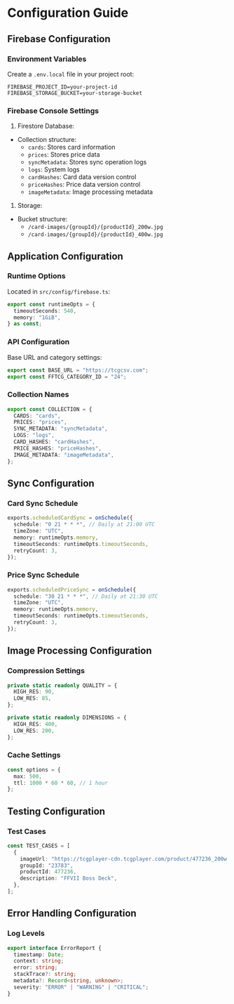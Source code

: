 # Configuration Guide

## Firebase Configuration

### Environment Variables

Create a `.env.local` file in your project root:

```env
FIREBASE_PROJECT_ID=your-project-id
FIREBASE_STORAGE_BUCKET=your-storage-bucket
```

### Firebase Console Settings

1. Firestore Database:

- Collection structure:
  - `cards`: Stores card information
  - `prices`: Stores price data
  - `syncMetadata`: Stores sync operation logs
  - `logs`: System logs
  - `cardHashes`: Card data version control
  - `priceHashes`: Price data version control
  - `imageMetadata`: Image processing metadata

1. Storage:

- Bucket structure:
  - `/card-images/{groupId}/{productId}_200w.jpg`
  - `/card-images/{groupId}/{productId}_400w.jpg`

## Application Configuration

### Runtime Options

Located in `src/config/firebase.ts`:

```typescript
export const runtimeOpts = {
  timeoutSeconds: 540,
  memory: "1GiB",
} as const;
```

### API Configuration

Base URL and category settings:

```typescript
export const BASE_URL = "https://tcgcsv.com";
export const FFTCG_CATEGORY_ID = "24";
```

### Collection Names

```typescript
export const COLLECTION = {
  CARDS: "cards",
  PRICES: "prices",
  SYNC_METADATA: "syncMetadata",
  LOGS: "logs",
  CARD_HASHES: "cardHashes",
  PRICE_HASHES: "priceHashes",
  IMAGE_METADATA: "imageMetadata",
};
```

## Sync Configuration

### Card Sync Schedule

```typescript
exports.scheduledCardSync = onSchedule({
  schedule: "0 21 * * *", // Daily at 21:00 UTC
  timeZone: "UTC",
  memory: runtimeOpts.memory,
  timeoutSeconds: runtimeOpts.timeoutSeconds,
  retryCount: 3,
});
```

### Price Sync Schedule

```typescript
exports.scheduledPriceSync = onSchedule({
  schedule: "30 21 * * *", // Daily at 21:30 UTC
  timeZone: "UTC",
  memory: runtimeOpts.memory,
  timeoutSeconds: runtimeOpts.timeoutSeconds,
  retryCount: 3,
});
```

## Image Processing Configuration

### Compression Settings

```typescript
private static readonly QUALITY = {
  HIGH_RES: 90,
  LOW_RES: 85,
};

private static readonly DIMENSIONS = {
  HIGH_RES: 400,
  LOW_RES: 200,
};
```

### Cache Settings

```typescript
const options = {
  max: 500,
  ttl: 1000 * 60 * 60, // 1 hour
};
```

## Testing Configuration

### Test Cases

```typescript
const TEST_CASES = [
  {
    imageUrl: "https://tcgplayer-cdn.tcgplayer.com/product/477236_200w.jpg",
    groupId: "23783",
    productId: 477236,
    description: "FFVII Boss Deck",
  },
];
```

## Error Handling Configuration

### Log Levels

```typescript
export interface ErrorReport {
  timestamp: Date;
  context: string;
  error: string;
  stackTrace?: string;
  metadata?: Record<string, unknown>;
  severity: "ERROR" | "WARNING" | "CRITICAL";
}
```
